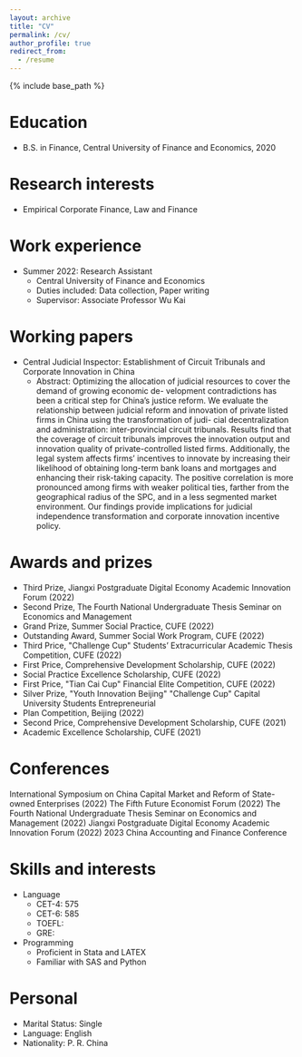 ```yaml
---
layout: archive
title: "CV"
permalink: /cv/
author_profile: true
redirect_from:
  - /resume
---
```


{% include base_path %}

Education
======
* B.S. in Finance, Central University of Finance and Economics, 2020

Research interests
======
* Empirical Corporate Finance, Law and Finance

Work experience
======
* Summer 2022: Research Assistant
  * Central University of Finance and Economics
  * Duties included: Data collection, Paper writing
  * Supervisor: Associate Professor Wu Kai

Working papers
======
 * Central Judicial Inspector: Establishment of Circuit Tribunals and Corporate Innovation in China
   * Abstract: Optimizing the allocation of judicial resources to cover the demand of growing economic de-
velopment contradictions has been a critical step for China’s justice reform. We evaluate the relationship
between judicial reform and innovation of private listed firms in China using the transformation of judi-
cial decentralization and administration: inter-provincial circuit tribunals. Results find that the coverage
of circuit tribunals improves the innovation output and innovation quality of private-controlled listed
firms. Additionally, the legal system affects firms’ incentives to innovate by increasing their likelihood
of obtaining long-term bank loans and mortgages and enhancing their risk-taking capacity. The positive
correlation is more pronounced among firms with weaker political ties, farther from the geographical
radius of the SPC, and in a less segmented market environment. Our findings provide implications for
judicial independence transformation and corporate innovation incentive policy.
  
Awards and prizes
======
* Third Prize, Jiangxi Postgraduate Digital Economy Academic Innovation Forum (2022)
* Second Prize, The Fourth National Undergraduate Thesis Seminar on Economics and Management
* Grand Prize, Summer Social Practice, CUFE (2022)
* Outstanding Award, Summer Social Work Program, CUFE (2022)
* Third Price, "Challenge Cup" Students’ Extracurricular Academic Thesis Competition, CUFE (2022)
* First Price, Comprehensive Development Scholarship, CUFE (2022)
* Social Practice Excellence Scholarship, CUFE (2022)
* First Price, "Tian Cai Cup" Financial Elite Competition, CUFE (2022)
* Silver Prize, "Youth Innovation Beijing" "Challenge Cup" Capital University Students Entrepreneurial
* Plan Competition, Beijing (2022)
* Second Price, Comprehensive Development Scholarship, CUFE (2021)
* Academic Excellence Scholarship, CUFE (2021)

Conferences
======
International Symposium on China Capital Market and Reform of State-owned Enterprises (2022)
The Fifth Future Economist Forum (2022)
The Fourth National Undergraduate Thesis Seminar on Economics and Management (2022)
Jiangxi Postgraduate Digital Economy Academic Innovation Forum (2022)
2023 China Accounting and Finance Conference 

Skills and interests
======
* Language
  * CET-4: 575 
  * CET-6: 585 
  * TOEFL: 
  * GRE:
* Programming
  * Proficient in Stata and LATEX
  * Familiar with SAS and Python

Personal
======
* Marital Status: Single
* Language: English
* Nationality: P. R. China


